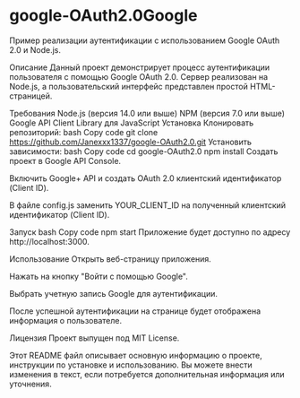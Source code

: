 # google-OAuth2.0Google
Пример реализации аутентификации с использованием Google OAuth 2.0 и Node.js.

Описание
Данный проект демонстрирует процесс аутентификации пользователя с помощью Google OAuth 2.0. Сервер реализован на Node.js, а пользовательский интерфейс представлен простой HTML-страницей.

Требования
Node.js (версия 14.0 или выше)
NPM (версия 7.0 или выше)
Google API Client Library для JavaScript
Установка
Клонировать репозиторий:
bash
Copy code
git clone https://github.com/Janexxx1337/google-OAuth2.0.git
Установить зависимости:
bash
Copy code
cd google-OAuth2.0
npm install
Создать проект в Google API Console.

Включить Google+ API и создать OAuth 2.0 клиентский идентификатор (Client ID).

В файле config.js заменить YOUR_CLIENT_ID на полученный клиентский идентификатор (Client ID).

Запуск
bash
Copy code
npm start
Приложение будет доступно по адресу http://localhost:3000.

Использование
Открыть веб-страницу приложения.

Нажать на кнопку "Войти с помощью Google".

Выбрать учетную запись Google для аутентификации.

После успешной аутентификации на странице будет отображена информация о пользователе.

Лицензия
Проект выпущен под MIT License.

Этот README файл описывает основную информацию о проекте, инструкции по установке и использованию. Вы можете внести изменения в текст, если потребуется дополнительная информация или уточнения.
